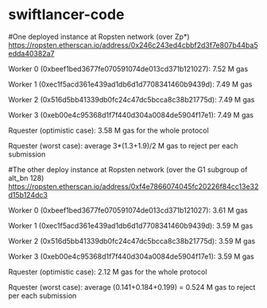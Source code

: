 # swiftlancer-code

#One deployed instance at Ropsten network (over Zp*)
https://ropsten.etherscan.io/address/0x246c243ed4cbbf2d3f7e807b44ba5edda40382a7

Worker 0 (0xbeef1bed3677fe070591074de013cd371b121027): 7.52 M gas

Worker 1 (0xec1f5acd361e439ad1db6d1d7708341460b9439d): 7.49 M gas 

Worker 2 (0x516d5bb41339db0fc24c47dc5bcca8c38b21775d): 7.49 M gas 

Worker 3 (0xeb00e4c95368d1f7f440d304a0084de5904f17e1): 7.49 M gas 

Rquester (optimistic case): 3.58 M gas for the whole protocol

Rquester (worst case): average  3*(1.3+1.9)/2 M gas to reject per each submission


#The other deploy instance at Ropsten network (over the G1 subgroup of alt_bn 128)
https://ropsten.etherscan.io/address/0xf4e7866074045fc20226f84cc13e32d15b124dc3

Worker 0 (0xbeef1bed3677fe070591074de013cd371b121027): 3.61 M gas

Worker 1 (0xec1f5acd361e439ad1db6d1d7708341460b9439d): 3.59 M gas 

Worker 2 (0x516d5bb41339db0fc24c47dc5bcca8c38b21775d): 3.59 M gas 

Worker 3 (0xeb00e4c95368d1f7f440d304a0084de5904f17e1): 3.59 M gas 

Rquester (optimistic case): 2.12 M gas for the whole protocol

Rquester (worst case): average  (0.141+0.184+0.199) = 0.524 M gas to reject per each submission
